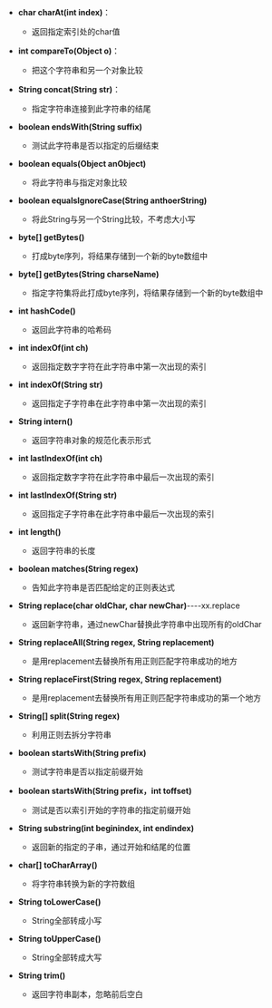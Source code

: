 - **char charAt(int index)**：
  - 返回指定索引处的char值
- **int compareTo(Object o)**：
  - 把这个字符串和另一个对象比较
- **String concat(String str)**：
  - 指定字符串连接到此字符串的结尾
- **boolean endsWith(String suffix)**
  - 测试此字符串是否以指定的后缀结束
- **boolean equals(Object anObject)**
  - 将此字符串与指定对象比较
- **boolean equalsIgnoreCase(String anthoerString)**
  - 将此String与另一个String比较，不考虑大小写
- **byte[] getBytes()**
  - 打成byte序列，将结果存储到一个新的byte数组中
- **byte[] getBytes(String charseName)**
  - 指定字符集将此打成byte序列，将结果存储到一个新的byte数组中

- **int hashCode()**
  - 返回此字符串的哈希码
- **int indexOf(int ch)**
  - 返回指定数字字符在此字符串中第一次出现的索引
- **int indexOf(String str)**
  - 返回指定子字符串在此字符串中第一次出现的索引
- **String intern()**
  - 返回字符串对象的规范化表示形式
- **int lastIndexOf(int ch)**
  - 返回指定数字字符在此字符串中最后一次出现的索引
- **int lastIndexOf(String str)**
  - 返回指定子字符串在此字符串中最后一次出现的索引
- **int length()**
  - 返回字符串的长度
- **boolean matches(String regex)**
  - 告知此字符串是否匹配给定的正则表达式
- **String replace(char oldChar, char newChar)**----xx.replace
  - 返回新字符串，通过newChar替换此字符串中出现所有的oldChar
- **String replaceAll(String regex,  String replacement)**
  - 是用replacement去替换所有用正则匹配字符串成功的地方
- **String replaceFirst(String regex,  String replacement)**
  - 是用replacement去替换所有用正则匹配字符串成功的第一个地方
- **String[] split(String regex)**
  - 利用正则去拆分字符串
- **boolean startsWith(String prefix)**
  - 测试字符串是否以指定前缀开始
- **boolean startsWith(String prefix，int toffset)**
  - 测试是否以索引开始的字符串的指定前缀开始

- **String substring(int beginindex, int endindex)**

  - 返回新的指定的子串，通过开始和结尾的位置

- **char[] toCharArray()**

  - 将字符串转换为新的字符数组

- **String toLowerCase()**

  - String全部转成小写

- **String toUpperCase()**

  - String全部转成大写

- **String trim()**

  - 返回字符串副本，忽略前后空白

  

  

  